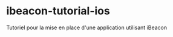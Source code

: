 ibeacon-tutorial-ios
====================

Tutoriel pour la mise en place d'une application utilisant iBeacon
